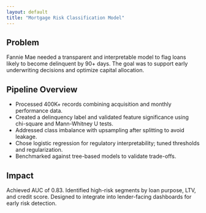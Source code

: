 ```yaml
---
layout: default
title: "Mortgage Risk Classification Model"
---
```


## Problem

Fannie Mae needed a transparent and interpretable model to flag loans likely to become delinquent by 90+ days. The goal was to support early underwriting decisions and optimize capital allocation.

## Pipeline Overview

- Processed 400K+ records combining acquisition and monthly performance data.
- Created a delinquency label and validated feature significance using chi-square and Mann-Whitney U tests.
- Addressed class imbalance with upsampling after splitting to avoid leakage.
- Chose logistic regression for regulatory interpretability; tuned thresholds and regularization.
- Benchmarked against tree-based models to validate trade-offs.

## Impact

Achieved AUC of 0.83. Identified high-risk segments by loan purpose, LTV, and credit score. Designed to integrate into lender-facing dashboards for early risk detection.